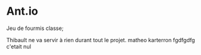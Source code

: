 # Ant.io
Jeu de fourmis
classe;

Thibault ne va servir à rien durant tout le projet.
matheo karterron
fgdfgdfg
c'etait nul
